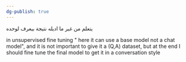 ```yaml
---
dg-publish: true
---
```

يتعلم من غير ما اديله نتيجة بيعرف لوحده

in unsupervised fine tuning " here it can use a base model not a chat model", and it is not important to give it a (Q,A) dataset,
but at the end I should fine tune the final model to get it in a conversation style